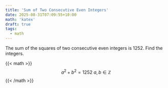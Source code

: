```yaml
---
title: 'Sum of Two Consecutive Even Integers'
date: 2025-08-31T07:09:55+10:00
math: 'katex'
draft: true
tags:
  - math
---
```


The sum of the squares of two consecutive even integers is 1252. Find the integers.

{{< math >}}
$$
a^2 + b^2 = 1252\ 
a, b \in \mathbb{Z}
$$
{{< /math >}}
